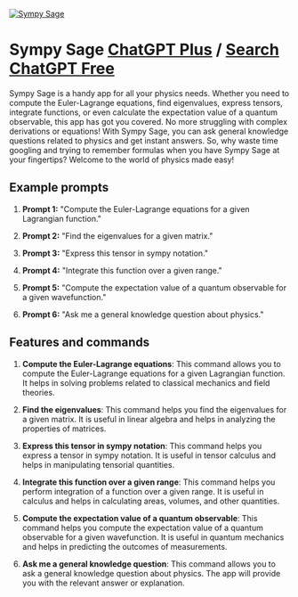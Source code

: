 
[![Sympy Sage](https://files.oaiusercontent.com/file-WvN4kGrIkH1rceGUlmFjJGQU?se=2123-10-16T19%3A30%3A00Z&sp=r&sv=2021-08-06&sr=b&rscc=max-age%3D31536000%2C%20immutable&rscd=attachment%3B%20filename%3Dd6ac3efa-6f06-45fa-91e5-acc5ded2854b.png&sig=bAJACvtjnkFl0JQd5PAU5GcAG81rglYOPf2N1JGr86I%3D)](https://chat.openai.com/g/g-1RmW1lw8j-sympy-sage)

# Sympy Sage [ChatGPT Plus](https://chat.openai.com/g/g-1RmW1lw8j-sympy-sage) / [Search ChatGPT Free](https://gptcall.net/index.html#/?search=Sympy%20Sage)

Sympy Sage is a handy app for all your physics needs. Whether you need to compute the Euler-Lagrange equations, find eigenvalues, express tensors, integrate functions, or even calculate the expectation value of a quantum observable, this app has got you covered. No more struggling with complex derivations or equations! With Sympy Sage, you can ask general knowledge questions related to physics and get instant answers. So, why waste time googling and trying to remember formulas when you have Sympy Sage at your fingertips? Welcome to the world of physics made easy!

## Example prompts

1. **Prompt 1:** "Compute the Euler-Lagrange equations for a given Lagrangian function."

2. **Prompt 2:** "Find the eigenvalues for a given matrix."

3. **Prompt 3:** "Express this tensor in sympy notation."

4. **Prompt 4:** "Integrate this function over a given range."

5. **Prompt 5:** "Compute the expectation value of a quantum observable for a given wavefunction."

6. **Prompt 6:** "Ask me a general knowledge question about physics."

## Features and commands

1. **Compute the Euler-Lagrange equations**: This command allows you to compute the Euler-Lagrange equations for a given Lagrangian function. It helps in solving problems related to classical mechanics and field theories.

2. **Find the eigenvalues**: This command helps you find the eigenvalues for a given matrix. It is useful in linear algebra and helps in analyzing the properties of matrices.

3. **Express this tensor in sympy notation**: This command helps you express a tensor in sympy notation. It is useful in tensor calculus and helps in manipulating tensorial quantities.

4. **Integrate this function over a given range**: This command helps you perform integration of a function over a given range. It is useful in calculus and helps in calculating areas, volumes, and other quantities.

5. **Compute the expectation value of a quantum observable**: This command helps you compute the expectation value of a quantum observable for a given wavefunction. It is useful in quantum mechanics and helps in predicting the outcomes of measurements.

6. **Ask me a general knowledge question**: This command allows you to ask a general knowledge question about physics. The app will provide you with the relevant answer or explanation.


